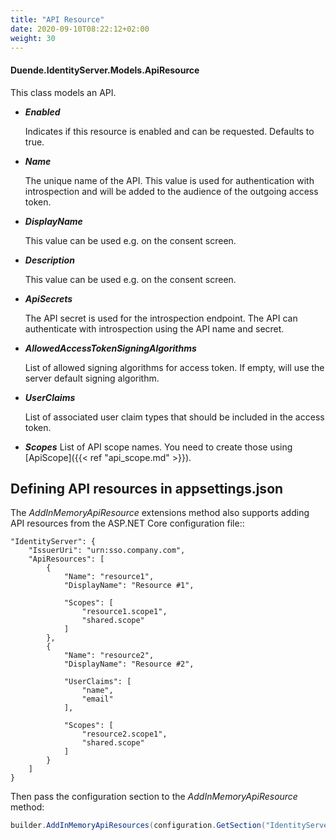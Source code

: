 ```yaml
---
title: "API Resource"
date: 2020-09-10T08:22:12+02:00
weight: 30
---
```


#### Duende.IdentityServer.Models.ApiResource

This class models an API.

* ***Enabled***
    
    Indicates if this resource is enabled and can be requested. Defaults to true.

* ***Name***
    
    The unique name of the API. This value is used for authentication with introspection and will be added to the audience of the outgoing access token.

* ***DisplayName***
    
    This value can be used e.g. on the consent screen.

* ***Description***
    
    This value can be used e.g. on the consent screen.

* ***ApiSecrets***
    
    The API secret is used for the introspection endpoint. The API can authenticate with introspection using the API name and secret.

* ***AllowedAccessTokenSigningAlgorithms***
    
    List of allowed signing algorithms for access token. If empty, will use the server default signing algorithm.

* ***UserClaims***
    
    List of associated user claim types that should be included in the access token.

* ***Scopes***
    List of API scope names. You need to create those using [ApiScope]({{< ref "api_scope.md" >}}).

## Defining API resources in appsettings.json
The *AddInMemoryApiResource* extensions method also supports adding API resources from the ASP.NET Core configuration file::

    "IdentityServer": {
        "IssuerUri": "urn:sso.company.com",
        "ApiResources": [
            {
                "Name": "resource1",
                "DisplayName": "Resource #1",

                "Scopes": [
                    "resource1.scope1",
                    "shared.scope"
                ]
            },
            {
                "Name": "resource2",
                "DisplayName": "Resource #2",
                
                "UserClaims": [
                    "name",
                    "email"
                ],

                "Scopes": [
                    "resource2.scope1",
                    "shared.scope"
                ]
            }
        ]
    }

Then pass the configuration section to the *AddInMemoryApiResource* method:

```cs
builder.AddInMemoryApiResources(configuration.GetSection("IdentityServer:ApiResources"))
```
